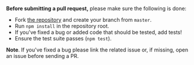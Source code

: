 **Before submitting a pull request,** please make sure the following is done:

- Fork [the repository](https://github.com/neoxia/apoyo-std) and create your branch from `master`.
- Run `npm install` in the repository root.
- If you've fixed a bug or added code that should be tested, add tests!
- Ensure the test suite passes (`npm test`).

**Note**. If you've fixed a bug please link the related issue or, if missing, open an issue before sending a PR.
